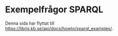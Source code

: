 # Exempelfrågor SPARQL

Denna sida har flyttat till https://libris.kb.se/api/docs/howto/sparql_examples/.